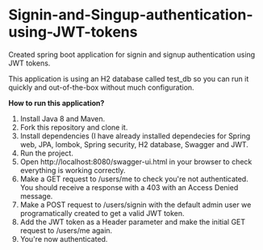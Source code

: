 # Signin-and-Singup-authentication-using-JWT-tokens
Created spring boot application for signin and signup authentication using JWT tokens.

This application is using an H2 database called test_db so you can run it quickly and out-of-the-box without much configuration.

**How to run this application?**
1. Install Java 8 and Maven.
2. Fork this repository and clone it.
3. Install dependencies (I have already installed dependecies for Spring web, JPA, lombok, Spring security, H2 database, Swagger and JWT.
4. Run the project.
5. Open http://localhost:8080/swagger-ui.html in your browser to check everything is working correctly.
6. Make a GET request to /users/me to check you're not authenticated. You should receive a response with a 403 with an Access Denied message.
7. Make a POST request to /users/signin with the default admin user we programatically created to get a valid JWT token.
8. Add the JWT token as a Header parameter and make the initial GET request to /users/me again.
9. You're now authenticated.
